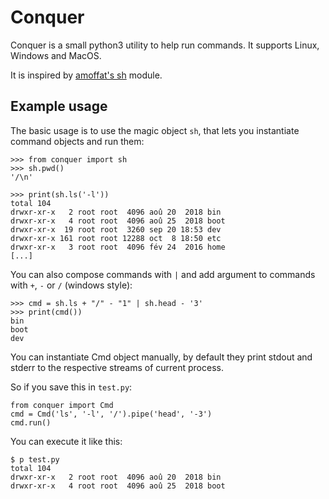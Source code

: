 # Conquer

Conquer is a small python3 utility to help run commands. It supports
Linux, Windows and MacOS.

It is inspired by [amoffat's sh](https://github.com/amoffat/sh) module.

## Example usage

The basic usage is to use the magic object `sh`, that lets you
instantiate command objects and run them:

    >>> from conquer import sh
    >>> sh.pwd()
    '/\n'

    >>> print(sh.ls('-l'))
    total 104
    drwxr-xr-x   2 root root  4096 aoû 20  2018 bin
    drwxr-xr-x   4 root root  4096 aoû 25  2018 boot
    drwxr-xr-x  19 root root  3260 sep 20 18:53 dev
    drwxr-xr-x 161 root root 12288 oct  8 18:50 etc
    drwxr-xr-x   3 root root  4096 fév 24  2016 home
    [...]


You can also compose commands with `|` and add argument to commands
with `+`, `-` or `/` (windows style):

    >>> cmd = sh.ls + "/" - "1" | sh.head - '3'
    >>> print(cmd())
    bin
    boot
    dev

You can instantiate Cmd object manually, by default they print stdout
and stderr to the respective streams of current process.

So if you save this in `test.py`:

    from conquer import Cmd
    cmd = Cmd('ls', '-l', '/').pipe('head', '-3')
    cmd.run()

You can execute it like this:

    $ p test.py 
    total 104
    drwxr-xr-x   2 root root  4096 aoû 20  2018 bin
    drwxr-xr-x   4 root root  4096 aoû 25  2018 boot
